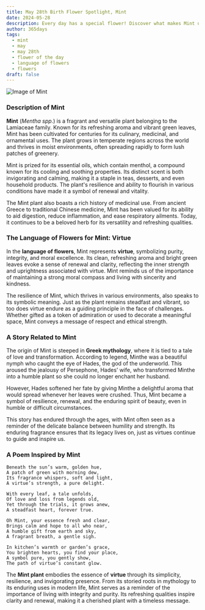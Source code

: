 ```yaml
---
title: May 28th Birth Flower Spotlight, Mint
date: 2024-05-28
description: Every day has a special flower! Discover what makes Mint unique as today’s birth flower and its symbolic meaning.
author: 365days
tags:
  - mint
  - may
  - may 28th
  - flower of the day
  - language of flowers
  - flowers
draft: false
---
```


![Image of Mint](https://cdn.pixabay.com/photo/2019/08/21/14/55/mint-4421249_1280.jpg#center)


### Description of Mint

**Mint** (_Mentha spp._) is a fragrant and versatile plant belonging to the Lamiaceae family. Known for its refreshing aroma and vibrant green leaves, Mint has been cultivated for centuries for its culinary, medicinal, and ornamental uses. The plant grows in temperate regions across the world and thrives in moist environments, often spreading rapidly to form lush patches of greenery.

Mint is prized for its essential oils, which contain menthol, a compound known for its cooling and soothing properties. Its distinct scent is both invigorating and calming, making it a staple in teas, desserts, and even household products. The plant's resilience and ability to flourish in various conditions have made it a symbol of renewal and vitality.

The Mint plant also boasts a rich history of medicinal use. From ancient Greece to traditional Chinese medicine, Mint has been valued for its ability to aid digestion, reduce inflammation, and ease respiratory ailments. Today, it continues to be a beloved herb for its versatility and refreshing qualities.

### The Language of Flowers for Mint: Virtue

In the **language of flowers**, Mint represents **virtue**, symbolizing purity, integrity, and moral excellence. Its clean, refreshing aroma and bright green leaves evoke a sense of renewal and clarity, reflecting the inner strength and uprightness associated with virtue. Mint reminds us of the importance of maintaining a strong moral compass and living with sincerity and kindness.

The resilience of Mint, which thrives in various environments, also speaks to its symbolic meaning. Just as the plant remains steadfast and vibrant, so too does virtue endure as a guiding principle in the face of challenges. Whether gifted as a token of admiration or used to decorate a meaningful space, Mint conveys a message of respect and ethical strength.

### A Story Related to Mint

The origin of Mint is steeped in **Greek mythology**, where it is tied to a tale of love and transformation. According to legend, Minthe was a beautiful nymph who caught the eye of Hades, the god of the underworld. This aroused the jealousy of Persephone, Hades’ wife, who transformed Minthe into a humble plant so she could no longer enchant her husband.

However, Hades softened her fate by giving Minthe a delightful aroma that would spread whenever her leaves were crushed. Thus, Mint became a symbol of resilience, renewal, and the enduring spirit of beauty, even in humble or difficult circumstances.

This story has endured through the ages, with Mint often seen as a reminder of the delicate balance between humility and strength. Its enduring fragrance ensures that its legacy lives on, just as virtues continue to guide and inspire us.

### A Poem Inspired by Mint

```
Beneath the sun’s warm, golden hue,  
A patch of green with morning dew,  
Its fragrance whispers, soft and light,  
A virtue’s strength, a pure delight.  

With every leaf, a tale unfolds,  
Of love and loss from legends old,  
Yet through the trials, it grows anew,  
A steadfast heart, forever true.  

Oh Mint, your essence fresh and clear,  
Brings calm and hope to all who near,  
A humble gift from earth and sky,  
A fragrant breath, a gentle sigh.  

In kitchen’s warmth or garden’s grace,  
You brighten hearts, you find your place,  
A symbol pure, you gently show,  
The path of virtue’s constant glow.  
```

The **Mint plant** embodies the essence of **virtue** through its simplicity, resilience, and invigorating presence. From its storied roots in mythology to its enduring uses in modern life, Mint serves as a reminder of the importance of living with integrity and purity. Its refreshing qualities inspire clarity and renewal, making it a cherished plant with a timeless message.


